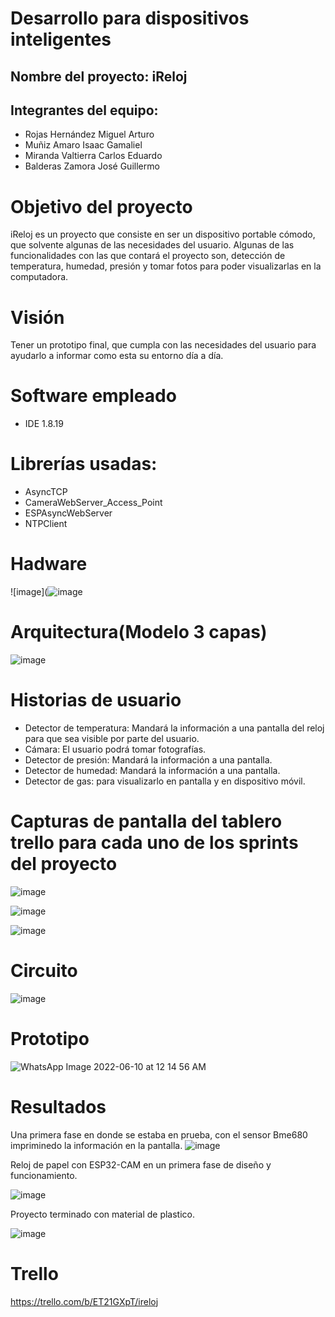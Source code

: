 # Desarrollo para  dispositivos inteligentes
## Nombre del proyecto: iReloj
## Integrantes del equipo:
- Rojas Hernández Miguel Arturo
- Muñiz Amaro Isaac Gamaliel
- Miranda Valtierra Carlos Eduardo
- Balderas Zamora José Guillermo
# Objetivo del proyecto
iReloj es un proyecto que consiste en ser un dispositivo portable cómodo, que solvente algunas de las necesidades del usuario. Algunas de las funcionalidades con las que contará el proyecto son, detección de temperatura, humedad, presión y tomar fotos para poder visualizarlas en la computadora. 

# Visión
Tener un prototipo final, que cumpla con las necesidades del usuario para ayudarlo a informar como esta su entorno día a día. 

# Software empleado
- IDE 1.8.19
# Librerías usadas:
- AsyncTCP
- CameraWebServer_Access_Point
- ESPAsyncWebServer
- NTPClient

# Hadware 
![image](![image](https://user-images.githubusercontent.com/68245966/184734671-daef5f7e-6f6d-478b-93ff-5cdaa2458e0b.png)

# Arquitectura(Modelo 3 capas)
![image](https://user-images.githubusercontent.com/68245966/184733253-13bfccf6-c8d2-44bf-b529-76c51282ec9f.png)
# Historias de usuario
- Detector de temperatura: Mandará la información a una pantalla del reloj para que sea visible por parte del usuario.
- Cámara: El usuario podrá tomar fotografías.
- Detector de presión: Mandará la información a una pantalla.
- Detector de humedad: Mandará la información a una pantalla.
- Detector de gas: para visualizarlo en pantalla y en dispositivo móvil.

# Capturas de pantalla del tablero trello para cada uno de los sprints del proyecto
![image](https://user-images.githubusercontent.com/68245966/184734969-13a443bd-0b4d-41d4-9edc-b8bfdce08c9f.png)

![image](https://user-images.githubusercontent.com/68245966/184734992-74655573-6174-4ca1-b535-acbd3cf82ad4.png)

![image](https://user-images.githubusercontent.com/68245966/184735012-95b90c16-33ba-4ec7-bd34-a5daf0955282.png)

# Circuito
![image](https://user-images.githubusercontent.com/68245966/184735088-374820a3-6ebf-460b-b4c1-deec13ca4b92.png)

# Prototipo
![WhatsApp Image 2022-06-10 at 12 14 56 AM](https://user-images.githubusercontent.com/68245966/173080481-b01f618e-74fb-432e-b7ea-7b69f68015cb.jpeg)

# Resultados
Una primera fase en donde se estaba en prueba, con el sensor Bme680 impriminedo la información en la pantalla.
![image](https://user-images.githubusercontent.com/68245966/184735132-62a1e072-03ce-4825-8a45-0938b9163a96.png)

Reloj de papel con ESP32-CAM en un primera fase de diseño y funcionamiento.

![image](https://user-images.githubusercontent.com/68245966/184735184-36e08d2b-6a2f-4505-82d4-295677dd2319.png)

Proyecto terminado con material de plastico.

![image](https://user-images.githubusercontent.com/68245966/184735227-485a2dc7-31bf-4053-a4be-89ea01e109af.png)

# Trello
https://trello.com/b/ET21GXpT/ireloj

